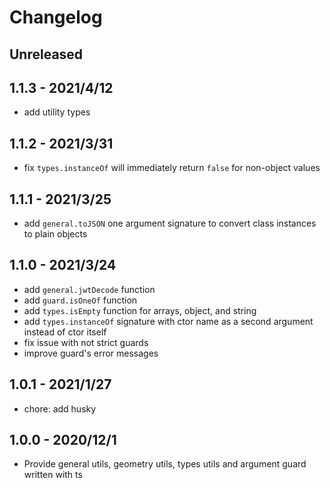 # Changelog

## Unreleased


## 1.1.3 - 2021/4/12

- add utility types

## 1.1.2 - 2021/3/31

- fix `types.instanceOf` will immediately return `false` for non-object values

## 1.1.1 - 2021/3/25

- add `general.toJSON` one argument signature to convert class instances to plain objects

## 1.1.0 - 2021/3/24

- add `general.jwtDecode` function
- add `guard.isOneOf` function
- add `types.isEmpty` function for arrays, object, and string
- add `types.instanceOf` signature with ctor name as a second argument instead of ctor itself
- fix issue with not strict guards
- improve guard's error messages

## 1.0.1 - 2021/1/27

- chore: add husky

## 1.0.0 - 2020/12/1

- Provide general utils, geometry utils, types utils and argument guard written with ts